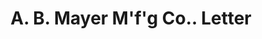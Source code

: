 ---
doi: 10.7916/D873830H
date_other: '1895'
date_other_textual: '1895'
form: correspondence
genre:
- Letters (correspondence)
name:
- A. B. Mayer M'f'g Co.
object_in_context_url: https://biggert.cul.columbia.edu/items/view/ave_biggert_00702
subject_hierarchical_geographic:
- St. Louis, Missouri, United States
subject_name:
- A. B. Mayer M'f'g Co.
title: A. B. Mayer M'f'g Co.. Letter
sort_title: A. B. Mayer M'f'g Co.. Letter
call_number: ave_biggert_00702
coordinates:
- 38.62722222222222,-90.19777777777779
pid: ave_biggert_00702
identifiers: ave_biggert_00702
thumbnail: false
permalink: /biggert/ave_biggert_00702/
layout: iiif-image-page
---
